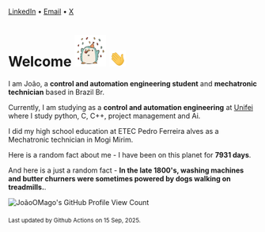 [LinkedIn](https://www.linkedin.com/in/joão-pedro-gozzoli-b95641301/) &bull;
[Email](joaopedrogozzoli@gmail.com) &bull;
[X](https://x.com/jpp12prado)

# Welcome <img src="happy.gif" height="64px" /> <img src="wave.gif" height="32px" />

I am João, a  **control and automation engineering student** and **mechatronic technician** based in Brazil Br.

Currently, I am studying as a **control and automation engineering** at [Unifei](https://unifei.edu.br) where I study python, C, C++, project management and Ai.

I did my high school education at ETEC Pedro Ferreira alves as a Mechatronic technician in Mogi Mirim.

Here is a random fact about me - I have been on this planet for **7931 days**.

And here is a just a random fact -  **In the late 1800's, washing machines and butter churners were sometimes powered by dogs walking on treadmills.**.

![JoãoOMago's GitHub Profile View Count](https://komarev.com/ghpvc/?username=JoaoOMago)

<sub>Last updated by Github Actions on 15 Sep, 2025.</sub>
